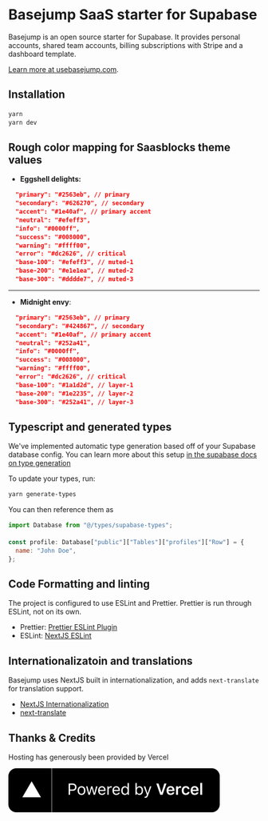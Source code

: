 # Basejump SaaS starter for Supabase

Basejump is an open source starter for Supabase. It provides personal accounts, shared team accounts, billing
subscriptions with Stripe and a dashboard template.

[Learn more at usebasejump.com](https://usebasejump.com).

## Installation

```bash
yarn
yarn dev
```

## Rough color mapping for Saasblocks theme values

- **Eggshell delights:**

```json
  "primary": "#2563eb", // primary
  "secondary": "#626270", // secondary
  "accent": "#1e40af", // primary accent
  "neutral": "#efeff3",
  "info": "#0000ff",
  "success": "#008000",
  "warning": "#ffff00",
  "error": "#dc2626", // critical
  "base-100": "#efeff3", // muted-1
  "base-200": "#e1e1ea", // muted-2
  "base-300": "#dddde7", // muted-3
```

---

- **Midnight envy**:

```json
  "primary": "#2563eb", // primary
  "secondary": "#424867", // secondary
  "accent": "#1e40af", // primary accent
  "neutral": "#252a41",
  "info": "#0000ff",
  "success": "#008000",
  "warning": "#ffff00",
  "error": "#dc2626", // critical
  "base-100": "#1a1d2d", // layer-1
  "base-200": "#1e2235", // layer-2
  "base-300": "#252a41", // layer-3
```

## Typescript and generated types

We've implemented automatic type generation based off of your Supabase database config. You can learn more about this
setup [in the supabase docs on type generation](https://supabase.com/docs/guides/api/generating-types)

To update your types, run:

```bash
yarn generate-types
```

You can then reference them as

```javascript
import Database from "@/types/supabase-types";

const profile: Database["public"]["Tables"]["profiles"]["Row"] = {
  name: "John Doe",
};
```

## Code Formatting and linting

The project is configured to use ESLint and Prettier. Prettier is run through ESLint, not on its own.

- Prettier: [Prettier ESLint Plugin](https://github.com/prettier/eslint-plugin-prettier)
- ESLint: [NextJS ESLint](https://nextjs.org/docs/basic-features/eslint)

## Internationalizatoin and translations

Basejump uses NextJS built in internationalization, and adds `next-translate` for translation support.

- [NextJS Internationalization](https://nextjs.org/docs/basic-features/i18n)
- [next-translate](https://github.com/aralroca/next-translate)

## Thanks & Credits

<p>Hosting has generously been provided by Vercel</p>
<a
href="https://vercel.com?utm_source=basejump&utm_campaign=oss"
target="_blank"
rel="noopener noreferrer"
>
    <img src="public/images/vercel-logo.svg" alt="Powered by Vercel" />
</a>
